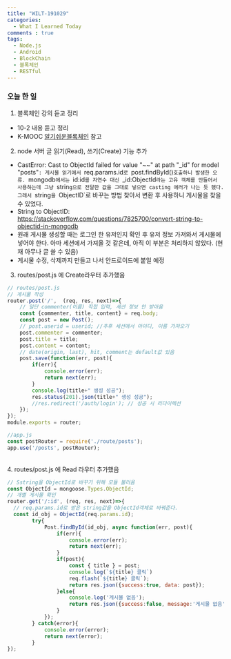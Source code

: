 ```yaml
---
title: "WILT-191029"
categories:
  - What I Learned Today
comments : true
tags:
  - Node.js
  - Android
  - BlockChain
  - 블록체인
  - RESTful
---
```


### 오늘 한 일

1. 블록체인 강의 듣고 정리
  - 10-2 내용 듣고 정리
  - K-MOOC [알기쉬운블록체인] 참고<br>

2. node 서버 글 읽기(Read), 쓰기(Create) 기능 추가
  - CastError: Cast to ObjectId failed for value "~~" at path "_id" for model "posts"`: 게시물 읽기에서 `req.params.id`로 `post.findById()`호출하니 발생한 오류. `mongodb`에서는 `id:id`를 자연수 대신 `_id:ObjectId`라는 고유 객체를 만들어서 사용하는데 그냥 `strin`g으로 전달한 값을 그대로 넣으면 casting 에러가 나는 듯 했다. 그래서 `string`을 `ObjectID`로 바꾸는 방법 찾아서 변환 후 사용하니 게시물을 찾을 수 있었다.
  - String to ObjectID: https://stackoverflow.com/questions/7825700/convert-string-to-objectid-in-mongodb
  - 원래 게시물 생성할 때는 로그인 한 유저인지 확인 후 유저 정보 가져와서 게시물에 넣어야 한다. 아마 세션에서 가져올 것 같은데, 아직 이 부분은 처리하지 않았다. (현재 아무나 글 쓸 수 있음)
  - 게시물 수정, 삭제까지 만들고 나서 안드로이드에 붙일 예정<br>

3. routes/post.js 에 Create라우터 추가했음

```javascript
// routes/post.js
// 게시물 작성
router.post('/',  (req, res, next)=>{
    // 일단 commenter(이름) 직접 입력, 세션 정보 안 받아옴
    const {commenter, title, content} = req.body;
    const post = new Post();
    // post.userid = userid; //추후 세션에서 아이디, 이름 가져오기
    post.commenter = commenter;
    post.title = title;
    post.content = content;
    // date(origin, last), hit, comment는 default값 있음     
    post.save(function(err, post){
        if(err){
            console.error(err);
            return next(err);
        }
        console.log(title+" 생성 성공");
        res.status(201).json(title+" 생성 성공");
        //res.redirect('/auth/login'); // 성공 시 리다이렉션
    });
});
module.exports = router;

//app.js
const postRouter = require('./route/posts');
app.use('/posts', postRouter);
```

<br>
4. routes/post.js 에 Read 라우터 추가했음

```javascript
// Sstring을 ObjectId로 바꾸기 위해 모듈 불러옴
const ObjectId = mongoose.Types.ObjectId;
// 개별 게시물 확인
router.get('/:id', (req, res, next)=>{
  // req.params.id로 받은 string값을 ObjectId객체로 바꿔준다.
  const id_obj = ObjectId(req.params.id);
        try{
            Post.findById(id_obj, async function(err, post){
                if(err){
                    console.error(err);
                    return next(err);
                }
                if(post){
                    const { title } = post;
                    console.log(`${title} 클릭`)
                    req.flash(`${title} 클릭`);
                    return res.json({success:true, data: post});                   
                }else{
                    console.log('게시물 없음');
                    return res.json({success:false, message:'게시물 없음'});
                }
            });
        } catch(error){
            console.error(error);
            return next(error);
        }
});
```


[생활코딩]: https://opentutorials.org/course/3332
[제로초]: https://www.zerocho.com/category/NodeJS/post/593a487c2ed1da0018cff95d
[알기쉬운블록체인]: http://www.kmooc.kr/courses/course-v1:SJCU+SJCU01+2019_2/course/
[gitpage.Markdown.table]: https://help.github.com/en/github/writing-on-github/organizing-information-with-tables "깃허브 도움말 참고"




